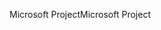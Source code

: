 <span data-ttu-id="e19e9-101">Microsoft Project</span><span class="sxs-lookup"><span data-stu-id="e19e9-101">Microsoft Project</span></span>